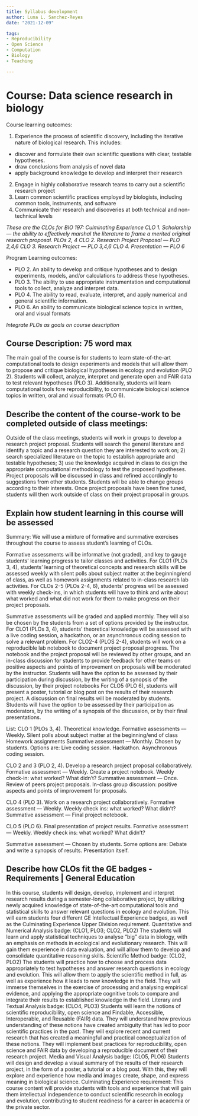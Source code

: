 ```yaml
---
title: Syllabus development
author: Luna L. Sanchez-Reyes
date: "2021-12-09"

tags:
- Reproducibility
- Open Science
- Computation
- Biology
- Teaching

---
```


# Course: Data science research in biology

Course learning outcomes:

1. Experience the process of scientific discovery, including the iterative nature of biological research. This includes:
  - discover and formulate their own scientific questions with clear, testable hypotheses.
  - draw conclusions from analysis of novel data
  - apply background knowledge to develop and interpret their research
2. Engage in highly collaborative research teams to carry out a scientific research project
3. Learn common scientific practices employed by biologists, including common tools, instruments, and software
4. Communicate their research and discoveries at both technical and non-technical levels

_These are the CLOs for BIO 197: Culminating Experience_
_CLO 1. Scholarship — the ability to effectively marshal the literature to frame a merited original research proposal. PLOs 2, 4_
_CLO 2. Research Project Proposal — PLO 2,4,6_
_CLO 3. Research Project — PLO 3,4,6_
_CLO 4. Presentation — PLO 6_


Program Learning outcomes:

- PLO 2.  An ability to develop and critique hypotheses and to design experiments, models, and/or calculations to address these hypotheses.
- PLO 3.  The ability to use appropriate instrumentation and computational tools to collect, analyze and interpret data.
- PLO 4.  The ability to read, evaluate, interpret, and apply numerical and general scientific information.
- PLO 6. An ability to communicate biological science topics in written, oral and visual formats

_Integrate PLOs as goals on course description_


## Course Description: 75 word max

The main goal of the course is for students to learn state-of-the-art
computational tools to design experiments and models
that will allow them to propose and critique biological hypotheses in ecology
and evolution (PLO 2). Students will collect, analyze, interpret and generate open
and FAIR data to test relevant hypotheses (PLO 3).
Additionally, students will learn computational tools fore reproducibility, to
communicate biological science topics in written, oral and visual formats (PLO 6).



## Describe the content of the course-work to be completed outside of class meetings:

Outside of the class meetings, students will work in groups to develop a
research project proposal. Students will search the general literature and identify
a topic and a research question they are interested to work on; 2) search specialized
literature on the topic to establish appropriate and testable hypotheses; 3) use the knowledge acquired in class to design the appropriate computational methodology to test the
proposed hypotheses.
Project proposals will be discussed in class and refined accordingly to suggestions
from other students. Students will be able to change groups according to their interests.
Once project proposals have been fine tuned, students will then work outside of class
on their project proposal in groups.


## Explain how student learning in this course will be assessed

Summary:
We will use a mixture of formative and summative exercises throughout the course to assess student’s learning of CLOs.

Formative assessments will be informative (not graded), and key to gauge students' learning progress to tailor classes and activities.
For CLO1 (PLOs 3, 4), students’ learning of theoretical concepts and research skills will be assessed weekly with silent polls about subject matter at the beginning/end of class, as well as homework assignments related to in-class research lab activities.
For CLOs 2-5 (PLOs 2-4, 6), students' progress will be assessed with weekly check-ins, in which students will have to think and write about what worked and what did not work for them to make progress on their project proposals.

Summative assessments will be graded and applied monthly. They will also be chosen by the students from a set of options provided by the instructor.
For CLO1 (PLOs 3, 4), students’ theoretical knowledge will be assessed with a live coding session, a hackathon, or an asynchronous coding session to solve a relevant problem.
For CLO2-4 (PLOS 2-4), students will work on a reproducible lab notebook to document project proposal progress. The notebook and the project proposal will be reviewed by other groups, and an in-class discussion for students to provide feedback for other teams on positive aspects and points of improvement on proposals will be moderated by the instructor. Students will have the option to be assessed by their participation during discussion, by the writing of a synopsis of the discussion, by their project notebooks
For CLO5 (PLO 6), students will present a poster, tutorial or blog post on the results of their research project. A discussion on final results will be moderated by students. Students will have the option to be assessed by their participation as moderators, by the writing of a synopsis of the discussion, or by their final presentations.


List:
CLO 1 (PLOs 3, 4). Theoretical knowledge.
Formative assessments –– Weekly.
Silent polls about subject matter at the beginning/end of class
Homework assignments
Summative assessment ––  Monthly. Chosen by students. Options are:
Live coding session.
Hackathon.
Asynchronous coding session.

CLO 2 and 3 (PLO 2, 4). Develop a research project proposal collaboratively.
Formative assessment ––  Weekly.
Create a project notebook.
Weekly check-in: what worked? What didn’t?
Summative assessment –– Once.
Review of peers project proposals.
In-class group discussion: positive aspects and points of improvement for proposals.

CLO 4 (PLO 3). Work on a research project collaboratively.
Formative assessment –– Weekly.
Weekly check ins: what worked? What didn’t?
Summative assessment ––
Final project notebook.

CLO 5 (PLO 6). Final presentation of project results.
Formative assessment –– Weekly.
Weekly check ins: what worked? What didn’t?

Summative assessment –– Chosen by students. Some options are:
Debate and write a synopsis of results.
Presentation itself.


## Describe how CLOs fit the GE badges - Requirements | General Education

In this course, students will design, develop, implement and interpret research results during a semester-long collaborative project, by utilizing newly acquired knowledge of state-of-the-art computational tools and statistical skills to answer relevant questions in ecology and evolution. This will earn students four different GE Intellectual Experience badges, as well as the Culminating Experience Upper Division requirement.
Quantitative and Numerical Analysis badge: (CLO1, PLO3; CLO2, PLO2) The students will learn and apply statistical techniques to analyse “big” data in biology, with an emphasis on methods in ecological and evolutionary research. This will gain them experience in data evaluation, and will allow them to develop and consolidate quantitative reasoning skills.
Scientific Method badge: (CLO2, PLO2) The students will practice how to choose and process data appropriately to test hypotheses and answer research questions in ecology and evolution. This will allow them to apply the scientific method in full, as well as experience how it leads to new knowledge in the field. They will immerse themselves in the exercise of processing and analysing empirical evidence, and applying the appropriate cognitive tools to compare and integrate their results to established knowledge in the field.
Literary and Textual Analysis badge: (CLO4, PLO3) Students will learn the notions of scientific reproducibility, open science and Findable, Accessible, Interoperable, and Reusable (FAIR) data. They will understand how previous understanding of these notions have created ambiguity that has led to poor scientific practices in the past. They will explore recent and current research that has created a meaningful and practical conceptualization of these notions. They will implement best practices for reproducibility, open science and FAIR data by developing a reproducible document of their research project.
Media and Visual Analysis badge: (CLO5, PLO6) Students will design and develop a visual summary of the results of their research project, in the form of  a poster, a tutorial or  a blog post. With this, they will explore and experience how media and images create, shape, and express meaning in biological science.
Culminating Experience requirement: This course content will provide students with tools and experience that will gain them intellectual independence to conduct scientific research in ecology and evolution, contributing to student readiness for a career in academia or the private sector.
